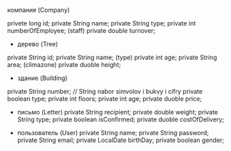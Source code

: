 компания (Company)

privete long id;
private String name;
private String type;
private int numberOfEmployee; (staff)
private double turnover;



- дерево (Tree)

private String id;
private String name; (type)
private int age;
private String area; (climazone)
private duoble height;


- здание (Building)

private String number;  // String nabor simvolov i bukvy i cifry
private boolean type;
private int floors;
private int age;
private duoble price;


- письмо (Letter)
private String recipient;
private double weight;
private String type;
private boolean isConfirmed;
private duoble costOfDelivery;

  

- пользователь (User)
private String name;
private String password;
private String email;
private LocalDate birthDay;
private boolean gender;




